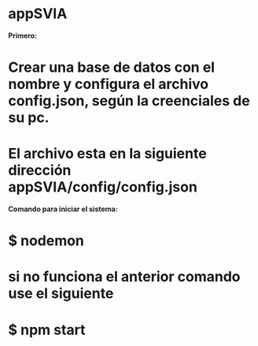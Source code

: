# appSVIA
**Primero:**
# Crear una base de datos con el nombre y configura el archivo config.json, según la creenciales de su pc.
# El archivo esta en la siguiente dirección appSVIA/config/config.json 
**Comando para iniciar el sistema:**
# $ nodemon
# si no funciona el anterior comando use el siguiente
# $ npm start


